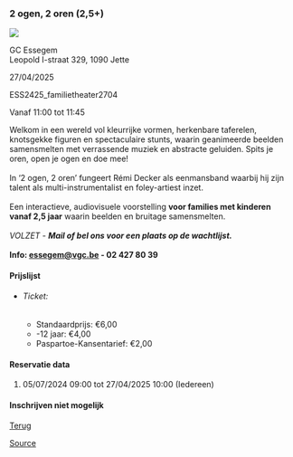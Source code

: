 ### 2 ogen, 2 oren (2,5+)

![](https://s3-eu-west-1.amazonaws.com/os-kwdo/prod/vgc/images/activity/6687dda540784_2_ogen_2_oren_1_©_Karolina_Maruszak.jpg)

GC Essegem  
Leopold I-straat 329, 1090 Jette

27/04/2025

ESS2425_familietheater2704

Vanaf 11:00 tot 11:45

Welkom in een wereld vol kleurrijke vormen, herkenbare taferelen, knotsgekke figuren en spectaculaire stunts, waarin geanimeerde beelden samensmelten met verrassende muziek en abstracte geluiden. Spits je oren, open je ogen en doe mee!  
<br/>In ‘2 ogen, 2 oren’ fungeert Rémi Decker als eenmansband waarbij hij zijn talent als multi-instrumentalist en foley-artiest inzet.  
<br/>Een interactieve, audiovisuele voorstelling **voor families met kinderen vanaf 2,5 jaar** waarin beelden en bruitage samensmelten.  
<br/>*VOLZET - ***Mail of bel ons voor een plaats op de wachtlijst.****  
<br/>****Info: [essegem@vgc.be](mailto:essegem@vgc.be) - 02 427 80 39****  

#### Prijslijst

* ###### Ticket:
    
    * Standaardprijs: €6,00
    * \-12 jaar: €4,00
    * Paspartoe-Kansentarief: €2,00

  

#### Reservatie data

1.  05/07/2024 09:00 tot 27/04/2025 10:00 (Iedereen)

#### Inschrijven niet mogelijk

[Terug](/activity/index)

[Source](https://tickets.vgc.be/ticketingActivity/subscribe/ESS2425_familietheater2704)